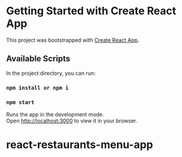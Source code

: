 # Getting Started with Create React App

This project was bootstrapped with [Create React App](https://github.com/facebook/create-react-app).

## Available Scripts

In the project directory, you can run:

### `npm install or npm i `

### `npm start`

Runs the app in the development mode.\
Open [http://localhost:3000](http://localhost:3000) to view it in your browser.
# react-restaurants-menu-app
